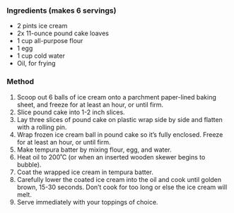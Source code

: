 ### Ingredients (makes 6 servings)

* 2 pints ice cream
* 2x 11-ounce pound cake loaves
* 1 cup all-purpose flour
* 1 egg
* 1 cup cold water
* Oil, for frying


### Method

1. Scoop out 6 balls of ice cream onto a parchment paper-lined baking sheet, and freeze for at least an hour, or until firm.
1. Slice pound cake into 1-2 inch slices.
1. Lay three slices of pound cake on plastic wrap side by side and flatten with a rolling pin.
1. Wrap frozen ice cream ball in pound cake so it’s fully enclosed. Freeze for at least an hour, or until firm.
1. Make tempura batter by mixing flour, egg, and water.
1. Heat oil to 200˚C (or when an inserted wooden skewer begins to bubble).
1. Coat the wrapped ice cream in tempura batter.
1. Carefully lower the coated ice cream into the oil and cook until golden brown, 15-30 seconds. Don’t cook for too long or else the ice cream will melt.
1. Serve immediately with your toppings of choice.
